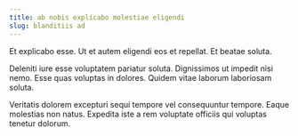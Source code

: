 ```yaml
---
title: ab nobis explicabo molestiae eligendi
slug: blanditiis ad
---
```


Et explicabo esse. Ut et autem eligendi eos et repellat. Et beatae soluta.

Deleniti iure esse voluptatem pariatur soluta. Dignissimos ut impedit nisi nemo. Esse quas voluptas in dolores. Quidem vitae laborum laboriosam soluta.

Veritatis dolorem excepturi sequi tempore vel consequuntur tempore. Eaque molestias non natus. Expedita iste a rem voluptate officiis qui voluptas tenetur dolorum.
